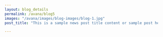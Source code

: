 ```yaml
---
layout: blog_details
permalink: /avana/blog5
images: "/avana/images/blog-images/blog-1.jpg"
post_title: "This is a sample news post title content or sample post heading."

---
```

